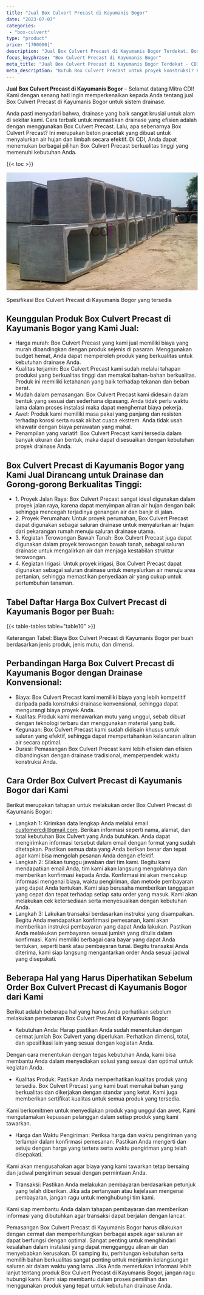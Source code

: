 ```yaml
---
title: "Jual Box Culvert Precast di Kayumanis Bogor"
date: "2023-07-07"
categories:
 - "box-culvert"
type: "product"
price: "[700000]"
description: "Jual Box Culvert Precast di Kayumanis Bogor Terdekat. Box Culvert Precast ini menjadi solusi utama dalam proyek pembangunan sebagai bahan infrastruktur yang prima dan berkualitas tinggi. Hubungi kami untuk konsultasi mendalam."
focus_keyphrase: "Box Culvert Precast di Kayumanis Bogor"
meta_title: "Jual Box Culvert Precast di Kayumanis Bogor Terdekat - CDI"
meta_description: "Butuh Box Culvert Precast untuk proyek konstruksi? Kami adalah solusi tepat dengan penawaran kompetitif. Dapatkan informasi sekarang."
---
```


**Jual Box Culvert Precast di Kayumanis Bogor** – Selamat datang Mitra CDI! Kami dengan senang hati ingin memperkenalkan kepada Anda tentang jual Box Culvert Precast di Kayumanis Bogor untuk sistem drainase.

Anda pasti menyadari bahwa, drainase yang baik sangat krusial untuk alam di sekitar kami. Cara terbaik untuk memastikan drainase yang efisien adalah dengan menggunakan Box Culvert Precast. Lalu, apa sebenarnya Box Culvert Precast? Ini merupakan beton pracetak yang dibuat untuk menyalurkan air hujan dan limbah secara efektif. Di CDI, Anda dapat menemukan berbagai pilihan Box Culvert Precast berkualitas tinggi yang memenuhi kebutuhan Anda.

{{< toc >}}

![Jual Box Culvert Precast di Kayumanis Bogor](/images/box-culvert/box-culvert-27.jpg)

Spesifikasi Box Culvert Precast di Kayumanis Bogor yang tersedia 

## Keunggulan Produk Box Culvert Precast di Kayumanis Bogor yang Kami Jual:

*   Harga murah: Box Culvert Precast yang kami jual memiliki biaya yang murah dibandingkan dengan produk sejenis di pasaran. Menggunakan budget hemat, Anda dapat memperoleh produk yang berkualitas untuk kebutuhan drainase Anda.
*   Kualitas terjamin: Box Culvert Precast kami sudah melalui tahapan produksi yang berkualitas tinggi dan memakai bahan-bahan berkualitas. Produk ini memiliki ketahanan yang baik terhadap tekanan dan beban berat.
*   Mudah dalam pemasangan: Box Culvert Precast kami didesain dalam bentuk yang sesuai dan sederhana dipasang. Anda tidak perlu waktu lama dalam proses instalasi maka dapat menghemat biaya pekerja.
*   Awet: Produk kami memiliki masa pakai yang panjang dan resisten terhadap korosi serta rusak akibat cuaca ekstrem. Anda tidak usah khawatir dengan biaya perawatan yang mahal.
*   Penampilan yang variatif: Box Culvert Precast kami tersedia dalam banyak ukuran dan bentuk, maka dapat disesuaikan dengan kebutuhan proyek drainase Anda.

## Box Culvert Precast di Kayumanis Bogor yang Kami Jual Dirancang untuk Drainase dan Gorong-gorong Berkualitas Tinggi:

*   1\. Proyek Jalan Raya: Box Culvert Precast sangat ideal digunakan dalam proyek jalan raya, karena dapat menyimpan aliran air hujan dengan baik sehingga mencegah terjadinya genangan air dan banjir di jalan.
*   2\. Proyek Perumahan: Untuk proyek perumahan, Box Culvert Precast dapat digunakan sebagai saluran drainase untuk menyalurkan air hujan dari pekarangan rumah menuju saluran drainase utama.
*   3\. Kegiatan Terowongan Bawah Tanah: Box Culvert Precast juga dapat digunakan dalam proyek terowongan bawah tanah, sebagai saluran drainase untuk mengalirkan air dan menjaga kestabilan struktur terowongan.
*   4\. Kegiatan Irigasi: Untuk proyek irigasi, Box Culvert Precast dapat digunakan sebagai saluran drainase untuk menyalurkan air menuju area pertanian, sehingga memastikan penyediaan air yang cukup untuk pertumbuhan tanaman.

## Tabel Daftar Harga Box Culvert Precast di Kayumanis Bogor per Buah:

{{< table-tables table="table10" >}}

Keterangan Tabel: Biaya Box Culvert Precast di Kayumanis Bogor per buah berdasarkan jenis produk, jenis mutu, dan dimensi.

## Perbandingan Harga Box Culvert Precast di Kayumanis Bogor dengan Drainase Konvensional:

*   Biaya: Box Culvert Precast kami memiliki biaya yang lebih kompetitif daripada pada konstruksi drainase konvensional, sehingga dapat mengurangi biaya proyek Anda.
*   Kualitas: Produk kami menawarkan mutu yang unggul, sebab dibuat dengan teknologi terbaru dan menggunakan material yang baik.
*   Kegunaan: Box Culvert Precast kami sudah didisain khusus untuk saluran yang efektif, sehingga dapat mempertahankan kelancaran aliran air secara optimal.
*   Durasi: Pemasangan Box Culvert Precast kami lebih efisien dan efisien dibandingkan dengan drainase tradisional, memperpendek waktu konstruksi Anda.

## Cara Order Box Culvert Precast di Kayumanis Bogor dari Kami

Berikut merupakan tahapan untuk melakukan order Box Culvert Precast di Kayumanis Bogor:

*   Langkah 1: Kirimkan data lengkap Anda melalui email customercdi@gmail.com. Berikan informasi seperti nama, alamat, dan total kebutuhan Box Culvert yang Anda butuhkan.
Anda dapat mengirimkan informasi tersebut dalam email dengan format yang sudah ditetapkan. Pastikan semua data yang Anda berikan benar dan tepat agar kami bisa mengolah pesanan Anda dengan efektif.
*   Langkah 2: Silakan tunggu jawaban dari tim kami. Begitu kami mendapatkan email Anda, tim kami akan langsung mengolahnya dan memberikan konfirmasi kepada Anda. Konfirmasi ini akan mencakup informasi mengenai biaya, waktu pengiriman, dan metode pembayaran yang dapat Anda tentukan.
Kami siap berusaha memberikan tanggapan yang cepat dan tepat terhadap setiap satu order yang masuk. Kami akan melakukan cek ketersediaan serta menyesuaikan dengan kebutuhan Anda.
*   Langkah 3: Lakukan transaksi berdasarkan instruksi yang disampaikan. Begitu Anda mendapatkan konfirmasi pemesanan, kami akan memberikan instruksi pembayaran yang dapat Anda lakukan. Pastikan Anda melakukan pembayaran sesuai jumlah yang ditulis dalam konfirmasi.
Kami memiliki berbagai cara bayar yang dapat Anda tentukan, seperti bank atau pembayaran tunai. Begitu transaksi Anda diterima, kami siap langsung mengantarkan order Anda sesuai jadwal yang disepakati.

## Beberapa Hal yang Harus Diperhatikan Sebelum Order Box Culvert Precast di Kayumanis Bogor dari Kami

Berikut adalah beberapa hal yang harus Anda perhatikan sebelum melakukan pemesanan Box Culvert Precast di Kayumanis Bogor:

*   Kebutuhan Anda: Harap pastikan Anda sudah menentukan dengan cermat jumlah Box Culvert yang diperlukan. Perhatikan dimensi, total, dan spesifikasi lain yang sesuai dengan kegiatan Anda.

Dengan cara menentukan dengan tegas kebutuhan Anda, kami bisa membantu Anda dalam menyediakan solusi yang sesuai dan optimal untuk kegiatan Anda.
*   Kualitas Produk: Pastikan Anda memperhatikan kualitas produk yang tersedia. Box Culvert Precast yang kami buat memakai bahan yang berkualitas dan dikerjakan dengan standar yang ketat. Kami juga memberikan sertifikat kualitas untuk semua produk yang tersedia.

Kami berkomitmen untuk menyediakan produk yang unggul dan awet. Kami mengutamakan kepuasan pelanggan dalam setiap produk yang kami tawarkan.
*   Harga dan Waktu Pengiriman: Periksa harga dan waktu pengiriman yang terlampir dalam konfirmasi pemesanan. Pastikan Anda mengerti dan setuju dengan harga yang tertera serta waktu pengiriman yang telah disepakati.

Kami akan mengusahakan agar biaya yang kami tawarkan tetap bersaing dan jadwal pengiriman sesuai dengan permintaan Anda.
*   Transaksi: Pastikan Anda melakukan pembayaran berdasarkan petunjuk yang telah diberikan. Jika ada pertanyaan atau kejelasan mengenai pembayaran, jangan ragu untuk menghubungi tim kami.

Kami siap membantu Anda dalam tahapan pembayaran dan memberikan informasi yang dibutuhkan agar transaksi dapat berjalan dengan lancar.

Pemasangan Box Culvert Precast di Kayumanis Bogor harus dilakukan dengan cermat dan memperhitungkan berbagai aspek agar saluran air dapat berfungsi dengan optimal. Sangat penting untuk menghindari kesalahan dalam instalasi yang dapat mengganggu aliran air dan menyebabkan kerusakan. Di samping itu, perhitungan kebutuhan serta memilih bahan berkualitas sangat penting untuk menjamin kelangsungan saluran air dalam waktu yang lama. Jika Anda memerlukan informasi lebih lanjut tentang produk Box Culvert Precast di Kayumanis Bogor, jangan ragu hubungi kami. Kami siap membantu dalam proses pemilihan dan menggunakan produk yang tepat untuk kebutuhan drainase Anda.